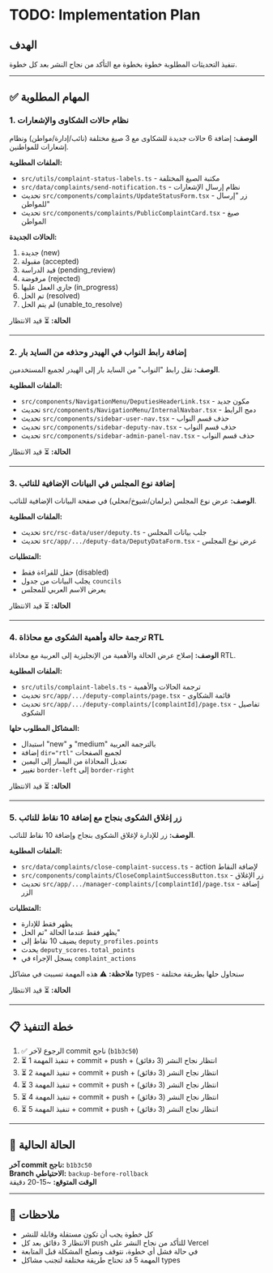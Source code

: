 # TODO: Implementation Plan

## الهدف
تنفيذ التحديثات المطلوبة خطوة بخطوة مع التأكد من نجاح النشر بعد كل خطوة.

---

## ✅ المهام المطلوبة

### 1. نظام حالات الشكاوى والإشعارات
**الوصف:** إضافة 6 حالات جديدة للشكاوى مع 3 صيغ مختلفة (نائب/إدارة/مواطن) ونظام إشعارات للمواطنين.

**الملفات المطلوبة:**
- `src/utils/complaint-status-labels.ts` - مكتبة الصيغ المختلفة
- `src/data/complaints/send-notification.ts` - نظام إرسال الإشعارات
- تحديث `src/components/complaints/UpdateStatusForm.tsx` - زر "إرسال للمواطن"
- تحديث `src/components/complaints/PublicComplaintCard.tsx` - صيغ المواطن

**الحالات الجديدة:**
1. جديدة (new)
2. مقبولة (accepted)
3. قيد الدراسة (pending_review)
4. مرفوضة (rejected)
5. جاري العمل عليها (in_progress)
6. تم الحل (resolved)
7. لم يتم الحل (unable_to_resolve)

**الحالة:** ⏳ قيد الانتظار

---

### 2. إضافة رابط النواب في الهيدر وحذفه من السايد بار
**الوصف:** نقل رابط "النواب" من السايد بار إلى الهيدر لجميع المستخدمين.

**الملفات المطلوبة:**
- `src/components/NavigationMenu/DeputiesHeaderLink.tsx` - مكون جديد
- تحديث `src/components/NavigationMenu/InternalNavbar.tsx` - دمج الرابط
- تحديث `src/components/sidebar-user-nav.tsx` - حذف قسم النواب
- تحديث `src/components/sidebar-deputy-nav.tsx` - حذف قسم النواب
- تحديث `src/components/sidebar-admin-panel-nav.tsx` - حذف قسم النواب

**الحالة:** ⏳ قيد الانتظار

---

### 3. إضافة نوع المجلس في البيانات الإضافية للنائب
**الوصف:** عرض نوع المجلس (برلمان/شيوخ/محلي) في صفحة البيانات الإضافية للنائب.

**الملفات المطلوبة:**
- تحديث `src/rsc-data/user/deputy.ts` - جلب بيانات المجلس
- تحديث `src/app/.../deputy-data/DeputyDataForm.tsx` - عرض نوع المجلس

**المتطلبات:**
- حقل للقراءة فقط (disabled)
- يجلب البيانات من جدول `councils`
- يعرض الاسم العربي للمجلس

**الحالة:** ⏳ قيد الانتظار

---

### 4. ترجمة حالة وأهمية الشكوى مع محاذاة RTL
**الوصف:** إصلاح عرض الحالة والأهمية من الإنجليزية إلى العربية مع محاذاة RTL.

**الملفات المطلوبة:**
- `src/utils/complaint-labels.ts` - ترجمة الحالات والأهمية
- تحديث `src/app/.../deputy-complaints/page.tsx` - قائمة الشكاوى
- تحديث `src/app/.../deputy-complaints/[complaintId]/page.tsx` - تفاصيل الشكوى

**المشاكل المطلوب حلها:**
- استبدال "new" و "medium" بالترجمة العربية
- إضافة `dir="rtl"` لجميع الصفحات
- تعديل المحاذاة من اليسار إلى اليمين
- تغيير `border-left` إلى `border-right`

**الحالة:** ⏳ قيد الانتظار

---

### 5. زر إغلاق الشكوى بنجاح مع إضافة 10 نقاط للنائب
**الوصف:** زر للإدارة لإغلاق الشكوى بنجاح وإضافة 10 نقاط للنائب.

**الملفات المطلوبة:**
- `src/data/complaints/close-complaint-success.ts` - action لإضافة النقاط
- `src/components/complaints/CloseComplaintSuccessButton.tsx` - زر الإغلاق
- تحديث `src/app/.../manager-complaints/[complaintId]/page.tsx` - إضافة الزر

**المتطلبات:**
- يظهر فقط للإدارة
- يظهر فقط عندما الحالة "تم الحل"
- يضيف 10 نقاط إلى `deputy_profiles.points`
- يحدث `deputy_scores.total_points`
- يسجل الإجراء في `complaint_actions`

**ملاحظة:** ⚠️ هذه المهمة تسببت في مشاكل types - سنحاول حلها بطريقة مختلفة

**الحالة:** ⏳ قيد الانتظار

---

## 📋 خطة التنفيذ

1. ✅ الرجوع لآخر commit ناجح (`b1b3c50`)
2. ⏳ تنفيذ المهمة 1 + commit + push + انتظار نجاح النشر (3 دقائق)
3. ⏳ تنفيذ المهمة 2 + commit + push + انتظار نجاح النشر (3 دقائق)
4. ⏳ تنفيذ المهمة 3 + commit + push + انتظار نجاح النشر (3 دقائق)
5. ⏳ تنفيذ المهمة 4 + commit + push + انتظار نجاح النشر (3 دقائق)
6. ⏳ تنفيذ المهمة 5 + commit + push + انتظار نجاح النشر (3 دقائق)

---

## 🔄 الحالة الحالية

**آخر commit ناجح:** `b1b3c50`  
**Branch الاحتياطي:** `backup-before-rollback`  
**الوقت المتوقع:** ~15-20 دقيقة

---

## 📝 ملاحظات

- كل خطوة يجب أن تكون مستقلة وقابلة للنشر
- الانتظار 3 دقائق بعد كل push للتأكد من نجاح النشر على Vercel
- في حالة فشل أي خطوة، نتوقف ونصلح المشكلة قبل المتابعة
- المهمة 5 قد تحتاج طريقة مختلفة لتجنب مشاكل types

